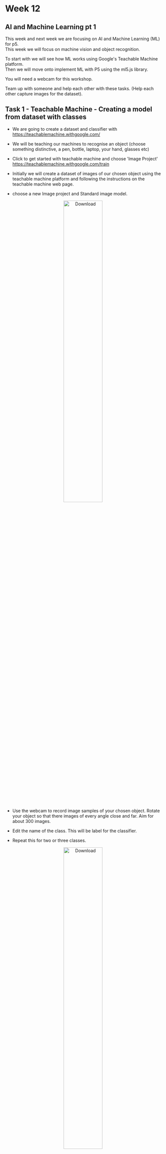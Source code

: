 # Week 12

## AI and Machine Learning pt 1

This week and next week we are focusing on AI and Machine Learning (ML) for p5.  
This week we will focus on machine vision and object recognition.  

To start with we will see how ML works using Google's Teachable Machine platform.  
Then we will move onto implement ML with P5 using the ml5.js library.  

You will need a webcam for this workshop.  

Team up with someone and help each other with these tasks. (Help each other capture images for the dataset).    

## Task 1 - Teachable Machine - Creating a model from dataset with classes

- We are going to create a dataset and classifier with https://teachablemachine.withgoogle.com/ 

- We will be teaching our machines to recognise an object (choose something distinctive, a pen, bottle, laptop, your hand, glasses etc) 

- Click to get started with teachable machine and choose 'Image Project' https://teachablemachine.withgoogle.com/train 

- Initially we will create a dataset of images of our chosen object using the teachable machine platform and following the instructions on the teachable machine web page.  

- choose a new Image project and Standard image model.   

<p align="center">
<img src="./images/teachable1.png" alt="Download" width="50%"/>
</p>

- Use the webcam to record image samples of your chosen object. Rotate your object so that there images of every angle close and far. Aim for about 300 images.  

- Edit the name of the class. This will be label for the classifier. 

- Repeat this for two or three classes.  

<p align="center">
<img src="./images/teachable2.png" alt="Download" width="50%"/>
</p>

- I used my face with and without glasses.    

<p align="center">
<img src="./images/teachable3.png" alt="Download" width="30%"/><img src="./images/teachable7.png" alt="Download" width="30%"/>
</p>

- Then click 'train the model' and preview and test it. **Don't close the webpage!** 
- Hopefully it works like mine below. You have now created a machine learning **model** and **classifier**.

<p align="center">
<img src="./images/classes.gif" alt="Download" width="30%"/>
</p>

## Task 2 - Teachable Machine - Deploying your model into a web page

Export your model from the Teachable Machine page. Select **Tensorflow.js** and **Download**.   
**Don't close the webpage!** (it will download as a .zip file). 

Download a new P5 empty example onto your machine. Rename the ```empty-example```  directory.  


<p align="center">
<img src="./images/teachable6-download.png" alt="Download" width="70%"/>
</p>

Copy the P5.js code and paste into the ```<body>``` of your ```index.html``` page.

```html
<body
    <div>Teachable Machine Image Model - p5.js and ml5.js</div>
    ...
    <!-- rest of the copied teachable machine code -->
    ...
    classifyVideo();
  }
</script>

</body>
```

<details>
<summary>Note:</summary>

Notice that you are using javascript inside the ```index.html``` file rather than in ```sketch.js```. For this to work the Javascript has to be included in ```<script> ... </script>``` tags. It should also be at the bottom of your ```<body>``` tag so the ```html``` in the page loads first.
</details>


Add the downloaded and unzipped model folder into your renamed empty example directory.
![teachable machine](./images/p5-folders.png)

Now change the following line so that ```'./my_model/'``` is the name of your model folder.  

```javascript
  let imageModelURL = './my_model/';
```    
You will also need to comment out the P5 ```<scripts>``` that are included in the ```empty-example/index.html``` file as they are included with p5 code you have copied.

```html
<!-- <script src="../p5.js"></script> -->
<!-- <script src="../addons/p5.sound.js"></script> --> 
<script src="sketch.js"></script>
```
## Task 3 - Teachable Machine - Testing your model and web page with a local server
To test and run your model and web page you will need **to run it as a local server**

<details>
<summary>Find out what a local server is:</summary>
https://developer.mozilla.org/en-US/docs/Learn/Common_questions/Tools_and_setup/set_up_a_local_testing_server
</details>


Visual studio code provides a local server as part of its code environment.  
You will first need to install this in Visual studio code.  
Click on the blocks (extensions) icon in the left hand nav.  
Search for 'live' and install the 'Live Server'.

<p align="center">
<img src="./images/live-server.png" alt="Download" width="50%"/>
</p>

Once installed open the **whole p5 folder** in Visual studio code. Accept the prompts to 'trust the author'.
Click on ```index.html``` and then 'Go live' at the bottom right of the window. A new window will open with a view of your html file which uses ```http://127.0.0.1/``` or ```localhost```

![teachable machine](./images/vis-studio-code.png)

From now on you should **ALWAYS** run any web pages as a local server **whatever the project**.

<details>
<summary>Other ways to create a local server</summary>
You can also create a local server using the python programming language in the terminal or command line, or by installing a Chrome extension.   


More here:  
https://developer.mozilla.org/en-US/docs/Learn/Common_questions/Tools_and_setup/set_up_a_local_testing_server  
And here:  
https://github.com/processing/p5.js/wiki/Local-server  
</details>

Once the page is running you should see a web cam view with the classification of the image below

<p align="center">
<img src="./images/glasses.png" alt="Download" width="50%"/>
</p>

## &#x1F536; Code Challenge 1:

```diff
! Display the video image in index.html so it is much bigger.
```

Before we move on let's look at how the classifier works. In the ```function gotResult()``` at the bottom of the script change the commented out console message to:

```javascript
// The results are in an array ordered by confidence.
console.log(results);
```
Run the page with the local server and look at the output in the console (in the developer tools). As the webcam runs and the image is classified the model returns a prediction about the likelihood of each classifier.

When I have glasses on the prediction has high (0.98) confidence in the 'glasses' classifier:
<p align="center">
<img src="./images/confidence.png" alt="Download" width="100%"/>
</p>

In machine learning confidence is always expressed as a value between 0 and 1.  
In machine learning the system does not 'know' that I am wearing glasses it makes a prediction about the likelhood that I might be. This prediction is a confidence value.  

## Task 4 - P5 - Using the classifier to trigger other code to run  

We will use the classifier and model we have created to change an image on the web page.    
We will use the confidence value of the prediction to change what we see on the screen. 

Before we do this duplicate your folder / make a new folder with all your existing code in it. 
- Delete the ```setup()``` and ```draw()``` functions in ```sketch.js```. So ```sketch.js``` is completely empty.  
- Move the javascript inside the ```<script type="text/javascript"> ... </script>``` tag in ```index.html``` into ```sketch.js```.   
- Move everything from:

```javascript
// Classifier Variable
let classifier;

...

// Classifiy again!
  classifyVideo();
}
```
(Don't move the ```<script type="text/javascript"> ... </script>``` tags. You can delete these).  
So now your ```index.html``` does not have any Javascript in it.  
- Check everything still runs (run ```index.html``` as a local server / localhost).  

Make the P5 canvas bigger and video image smaller:  

```javascript
function setup() {
  console.log("running setup");
  createCanvas(640, 480); // make the canvas bigger
  // Create the video
  video = createCapture(VIDEO);
  video.size(320, 240); // and make the image small
  video.hide();

  flippedVideo = ml5.flipImage(video);
  // Start classifying
  classifyVideo();
}
```

<p align="center">
<img src="./images/canvas1.png" alt="Download" width="50%"/>
</p>

## &#x1F536; Code Challenge 2:

```diff
! Find and download two images to use to represent each classifier.
! Add them to your example folder.
! Use P5 to add one of the images onto the center of the canvas 
! (I'm using an emoji but you can use what you like).
! If you aren't sure how to do this search the P5 reference to how to add an image.
```
<details>
<summary>Hint:</summary>
You can find the answers to the code challenges above at the top of the page.
</details>

Now we will add another image and swap them based on the classifiers 'glasses' / 'no glasses'.  

<p align="center">
<img src="./images/nerdface.png" alt="Download" width="10%"/><img src="./images/smiling-face.png" alt="Download" width="10%"/>
</p>

Add another image variable at the top of the sketch. 
```javascript
let img_2;
```
and preload it in the ```preload()``` function (note this runs before ```setup()```. 

```javascript
function preload() {
  classifier = ml5.imageClassifier(imageModelURL + 'model.json');
  img_1 = loadImage('smiling-face.png'); // NEW
  img_2 = loadImage('nerdface.png'); // NEW
}
```

To swap each image to display depending on the classifier we can use the ```label``` variable in ```draw()```.  

In ```draw()``` add:

```javascript
if (label == "glasses") {
  image(img_2, width/2, height/2, 250, 250); // NEW
}
else {
  image(img_1, width/2, height/2, 250, 250); // NEW
}
```

You will need to change ```label == "<your classifier name>"``` and use the name of your classifier.  

Your sketch should now work something like this:

<p align="center">
<img src="./images/canvas-working.gif" alt="Download" width="50%"/>
</p>
























